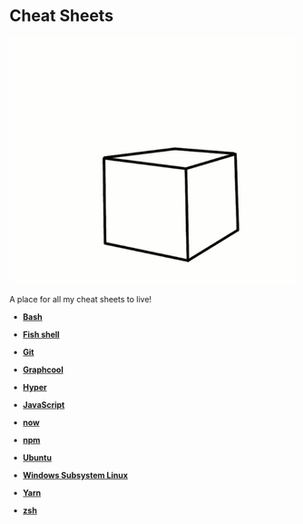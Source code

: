 # Cheat Sheets

![](/src/images/flying-cube.gif)

A place for all my cheat sheets to live!

- **[Bash](bash.md#bash)**

- **[Fish shell](fish.md#fish-shell)**

- **[Git](git.md#useful-git-commands)**

- **[Graphcool](graphcool.md#yuseful-graphcool-commands)**

- **[Hyper](hyper.md#useful-hyper-info)**

- **[JavaScript](javascript.md#javascript)**

- **[now](now.md#now)**

- **[npm](npm.md#npm-plz)**

- **[Ubuntu](ubuntu.md#ubuntu)**

- **[Windows Subsystem Linux](wsl.md#windows-subsystem-linux)**

- **[Yarn](yarn.md#useful-yarn-commands)**

- **[zsh](zsh.md#zsh)**
